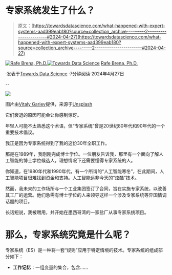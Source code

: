 # 专家系统发生了什么？

> 原文：[https://towardsdatascience.com/what-happened-with-expert-systems-aad399eab180?source=collection_archive---------2-----------------------#2024-04-27](https://towardsdatascience.com/what-happened-with-expert-systems-aad399eab180?source=collection_archive---------2-----------------------#2024-04-27)

[](https://rafebrena.medium.com/?source=post_page---byline--aad399eab180--------------------------------)[![Rafe Brena, Ph.D.](../Images/6bf622a8ce9b3d06d1cb989fd8d625c6.png)](https://rafebrena.medium.com/?source=post_page---byline--aad399eab180--------------------------------)[](https://towardsdatascience.com/?source=post_page---byline--aad399eab180--------------------------------)[![Towards Data Science](../Images/a6ff2676ffcc0c7aad8aaf1d79379785.png)](https://towardsdatascience.com/?source=post_page---byline--aad399eab180--------------------------------) [Rafe Brena, Ph.D.](https://rafebrena.medium.com/?source=post_page---byline--aad399eab180--------------------------------)

·发表于[Towards Data Science](https://towardsdatascience.com/?source=post_page---byline--aad399eab180--------------------------------) ·7分钟阅读·2024年4月27日

--

![](../Images/cabb76a477105d58833b29d7ac5a325b.png)

图片由[Vitaly Gariev](https://unsplash.com/@silverkblack?utm_source=medium&utm_medium=referral)提供，来源于[Unsplash](https://unsplash.com/?utm_source=medium&utm_medium=referral)

它们衰退的原因可能会让你感到惊讶。

年轻人可能不太熟悉这个术语，但“专家系统”曾是20世纪80年代和90年代的一个重要技术倡议。

我正是因为专家系统得到了我的这份30年全职工作。

那是在1989年，我刚刚完成博士学位。一位朋友告诉我，那里有一个面向了解人工智能的博士学位候选人，理想情况下还需要懂得专家系统的人。

你知道，在1980年代和1990年代，有一个所谓的“人工智能寒冬”，在此期间，人工智能项目很难找到资金和支持。人工智能远非今天的“炫酷”技术。

然而，我未来的工作场所与一个工业集团签订了合同，旨在实施专家系统，以改善其工厂的运营。他们急需有博士学位的人来领导这样一个涉及专家系统等异国情调话题的项目。

长话短说，我被聘用，并开始在墨西哥湾的一家盐厂从事专家系统项目。

# 那么，专家系统究竟是什么呢？

专家系统（ES）是一种将一套“规则”应用于特定情境的技术。专家系统的组成部分如下：

+   **工作记忆**：一组变量的集合，包含……
